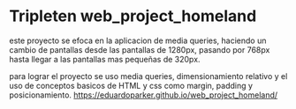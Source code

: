 # Tripleten web_project_homeland

este proyecto se efoca en la aplicacion de media queries, haciendo un cambio de pantallas desde las pantallas de 1280px, pasando por 768px hasta llegar a las pantallas mas pequeñas de 320px.

para lograr el proyecto se uso media queries, dimensionamiento relativo y el uso de conceptos basicos de HTML y css como margin, padding y posicionamiento.
https://eduardoparker.github.io/web_project_homeland/

